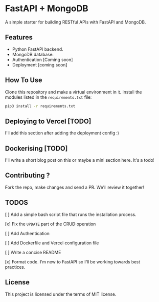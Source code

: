 # FastAPI + MongoDB

A simple starter for building RESTful APIs with FastAPI and MongoDB. 

## Features

+ Python FastAPI backend.
+ MongoDB database.
+ Authentication [Coming soon]
+ Deployment [coming soon]

## How To Use

Clone this repository and make a virtual environment in it. Install the modules listed in the `requirements.txt` file:

```bash
pip3 install -r requirements.txt
```

## Deploying to Vercel [TODO]

I'll add this section after adding the deployment config :)

## Dockerising [TODO]

I'll write a short blog post on this or maybe a mini section here. It's a todo!

## Contributing ?

Fork the repo, make changes and send a PR. We'll review it together!

## TODOS

[ ] Add a simple bash script file that runs the installation process.

[x] Fix the `UPDATE` part of the CRUD operation

[ ] Add Authentication

[ ] Add Dockerfile and Vercel configuration file

[ ] Write a concise README

[x] Format code. I'm new to FastAPI so I'll be working towards best practices.


## License

This project is licensed under the terms of MIT license.
